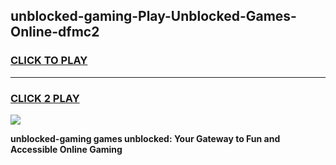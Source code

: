 
## unblocked-gaming-Play-Unblocked-Games-Online-dfmc2
<h3>
<a href="https://premium76.site?title=unblocked-gaming&ref=25A">CLICK TO PLAY</a></h3>
<hr>

<h3>
<a href="https://premium76.site?title=unblocked-gaming&ref=25A">CLICK 2 PLAY</a>
  
</h3>

<a href="https://premium76.site?title=unblocked-gaming&ref=25A"><img src="https://clearcache.store/games.png"></a>


**unblocked-gaming games unblocked: Your Gateway to Fun and Accessible Online Gaming**
